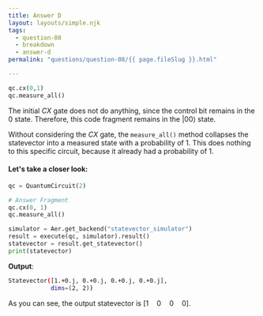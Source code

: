 ```yaml
---
title: Answer D
layout: layouts/simple.njk
tags:
  - question-08
  - breakdown
  - answer-d
permalink: "questions/question-08/{{ page.fileSlug }}.html"

---
```



```python
qc.cx(0,1)  
qc.measure_all()  
```

The initial $CX$ gate does not do anything, since the control bit remains in the 0 state.
Therefore, this code fragment remains in the $|00\rangle$ state.

Without considering the $CX$ gate, the `measure_all()` method collapses the statevector into a measured state with a probability of 1.
This does nothing to this specific circuit, because it already had a probability of 1.

#### Let's take a closer look:


```python
qc = QuantumCircuit(2)

# Answer Fragment
qc.cx(0, 1)
qc.measure_all()

simulator = Aer.get_backend("statevector_simulator")
result = execute(qc, simulator).result()
statevector = result.get_statevector()
print(statevector)
```

**Output**:
```bash
Statevector([1.+0.j, 0.+0.j, 0.+0.j, 0.+0.j],
            dims=(2, 2))

```

As you can see, the output statevector is $\left[ 1 \quad 0 \quad 0 \quad 0 \right]$.